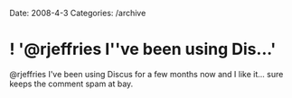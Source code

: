 Date: 2008-4-3
Categories: /archive

# ! '@rjeffries I''ve been using Dis...'

@rjeffries I've been using Discus for a few months now and I like it... sure keeps the comment spam at bay.
